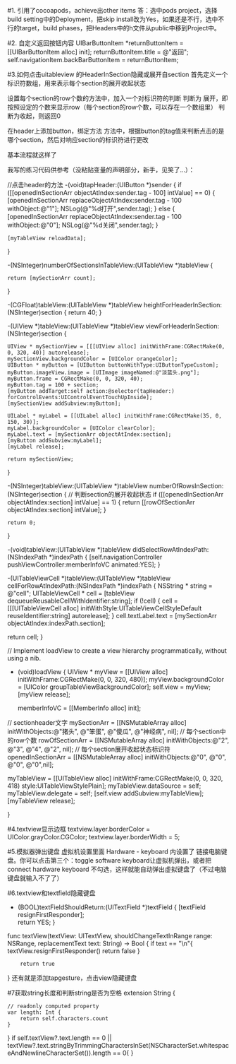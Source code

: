 #1. 引用了cocoapods，achieve出other items
  答：选中pods project，选择build setting中的Deployment，把skip install改为Yes，如果还是不行，选中不行的target，build phases，把Headers中的h文件从public中移到Project中。
  
#2. 自定义返回按钮内容
UIBarButtonItem *returnButtonItem = [[UIBarButtonItem alloc] init];
returnButtonItem.title = @"返回";
self.navigationItem.backBarButtonItem = returnButtonItem;

#3.如何点击uitableview 的HeaderInSection隐藏或展开自section
首先定义一个标识符数组，用来表示每个section的展开收起状态

设置每个section的row个数的方法中，加入一个对标识符的判断
判断为 展开，即按照设定的个数来显示row（每个section的row个数，可以存在一个数组里）
判断为收起，则返回0

在header上添加button，绑定方法
方法中，根据button的tag值来判断点击的是哪个section，然后对响应section的标识符进行更改

基本流程就这样了

我写的练习代码供参考（没粘贴变量的声明部分，新手，见笑了...）：

//点击header的方法
-(void)tapHeader:(UIButton *)sender
{
    if ([[openedInSectionArr objectAtIndex:sender.tag - 100] intValue] == 0) {
        [openedInSectionArr replaceObjectAtIndex:sender.tag - 100 withObject:@"1"];
        NSLog(@"%d打开",sender.tag);
    }
    else
    {
        [openedInSectionArr replaceObjectAtIndex:sender.tag - 100 withObject:@"0"];
        NSLog(@"%d关闭",sender.tag);
    }
    
    [myTableView reloadData];
}

-(NSInteger)numberOfSectionsInTableView:(UITableView *)tableView
{

    return [mySectionArr count];
}

-(CGFloat)tableView:(UITableView *)tableView heightForHeaderInSection:(NSInteger)section
{
    return 40;
}

-(UIView *)tableView:(UITableView *)tableView viewForHeaderInSection:(NSInteger)section
{
    
    UIView * mySectionView = [[[UIView alloc] initWithFrame:CGRectMake(0, 0, 320, 40)] autorelease];
    mySectionView.backgroundColor = [UIColor orangeColor];
    UIButton * myButton = [UIButton buttonWithType:UIButtonTypeCustom];
    myButton.imageView.image = [UIImage imageNamed:@"淡蓝头.png"];
    myButton.frame = CGRectMake(0, 0, 320, 40);
    myButton.tag = 100 + section;
    [myButton addTarget:self action:@selector(tapHeader:) forControlEvents:UIControlEventTouchUpInside];
    [mySectionView addSubview:myButton];
    
    UILabel * myLabel = [[UILabel alloc] initWithFrame:CGRectMake(35, 0, 150, 30)];
    myLabel.backgroundColor = [UIColor clearColor];
    myLabel.text = [mySectionArr objectAtIndex:section];
    [myButton addSubview:myLabel];
    [myLabel release];
    
    return mySectionView;
}

-(NSInteger)tableView:(UITableView *)tableView numberOfRowsInSection:(NSInteger)section
{
//    判断section的展开收起状态
    if ([[openedInSectionArr objectAtIndex:section] intValue] == 1) {
        return [[rowOfSectionArr objectAtIndex:section] intValue];
    }
    
    return 0;
}

-(void)tableView:(UITableView *)tableView didSelectRowAtIndexPath:(NSIndexPath *)indexPath
{
    [self.navigationController pushViewController:memberInfoVC animated:YES];
}

-(UITableViewCell *)tableView:(UITableView *)tableView cellForRowAtIndexPath:(NSIndexPath *)indexPath
{
    NSString * string = @"cell";
    UITableViewCell * cell = [tableView dequeueReusableCellWithIdentifier:string];
    if (!cell) {
        cell = [[[UITableViewCell alloc] initWithStyle:UITableViewCellStyleDefault reuseIdentifier:string] autorelease];
    }
    cell.textLabel.text = [mySectionArr objectAtIndex:indexPath.section];

return cell;
}



// Implement loadView to create a view hierarchy programmatically, without using a nib.
- (void)loadView
{
    UIView * myView = [[UIView alloc] initWithFrame:CGRectMake(0, 0, 320, 480)];
    myView.backgroundColor = [UIColor groupTableViewBackgroundColor];
    self.view = myView;
    [myView release];
    
    memberInfoVC = [[MemberInfo alloc] init];

//    sectionheader文字
    mySectionArr = [[NSMutableArray alloc] initWithObjects:@"猪头", @"笨蛋", @"傻瓜", @"神经病", nil];
//    每个section中的row个数
    rowOfSectionArr = [[NSMutableArray alloc] initWithObjects:@"2", @"3", @"4", @"2", nil];
//    每个section展开收起状态标识符
    openedInSectionArr = [[NSMutableArray alloc] initWithObjects:@"0", @"0", @"0", @"0",nil];

myTableView = [[UITableView alloc] initWithFrame:CGRectMake(0, 0, 320, 418) style:UITableViewStylePlain];
    myTableView.dataSource = self;
    myTableView.delegate = self;
    [self.view addSubview:myTableView];
    [myTableView release];

}

#4.textview显示边框
textview.layer.borderColor = UIColor.grayColor.CGColor;
textview.layer.borderWidth = 5; 

#5.模拟器弹出键盘
虚拟机设置里面 Hardware - keyboard 内设置了 链接电脑键盘。你可以点击第三个：toggle software keyboard让虚拟机弹出，或者把 connect hardware keyboard 不勾选，这样就能自动弹出虚拟键盘了（不过电脑键盘就输入不了了） 

#6.textview和textfield隐藏键盘
- (BOOL)textFieldShouldReturn:(UITextField *)textField
{
    [textField resignFirstResponder];    
    return YES;
}

func textView(textView: UITextView, shouldChangeTextInRange range: NSRange, replacementText text: String) -> Bool {
        if text == "\n"{
            textView.resignFirstResponder()
            return false
        }
        
        return true
}
还有就是添加tapgesture，点击view隐藏键盘

#7获取string长度和判断string是否为空格
extension String {
    
    // readonly computed property
    var length: Int {
        return self.characters.count
    }
}
if self.textView?.text.length == 0 || textView?.text.stringByTrimmingCharactersInSet(NSCharacterSet.whitespaceAndNewlineCharacterSet()).length == 0{
}
